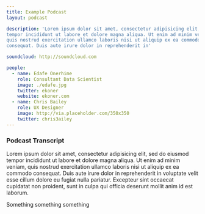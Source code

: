 ```yaml
---
title: Example Podcast
layout: podcast

description: 'Lorem ipsum dolor sit amet, consectetur adipisicing elit, sed do eiusmod
tempor incididunt ut labore et dolore magna aliqua. Ut enim ad minim veniam,
quis nostrud exercitation ullamco laboris nisi ut aliquip ex ea commodo
consequat. Duis aute irure dolor in reprehenderit in'

soundcloud: http://soundcloud.com

people:
  - name: Edafe Onerhime
    role: Consultant Data Scientist
    image: ./edafe.jpg
    twitter: ekoner
    website: ekoner.com
  - name: Chris Bailey
    role: UX Designer
    image: http://via.placeholder.com/350x350
    twitter: chris3ailey
---
```


### Podcast Transcript

Lorem ipsum dolor sit amet, consectetur adipisicing elit, sed do eiusmod
tempor incididunt ut labore et dolore magna aliqua. Ut enim ad minim veniam,
quis nostrud exercitation ullamco laboris nisi ut aliquip ex ea commodo
consequat. Duis aute irure dolor in reprehenderit in voluptate velit esse
cillum dolore eu fugiat nulla pariatur. Excepteur sint occaecat cupidatat non
proident, sunt in culpa qui officia deserunt mollit anim id est laborum.

Something something something
